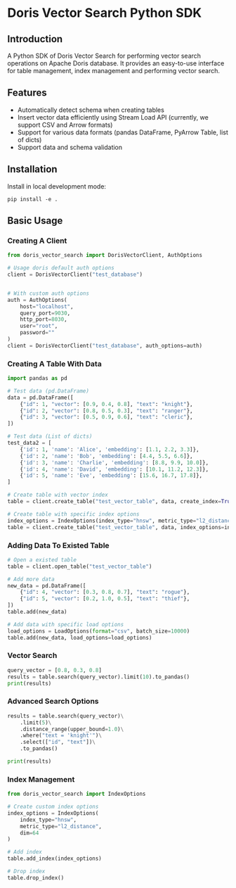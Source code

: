 # Doris Vector Search Python SDK

## Introduction

A Python SDK of Doris Vector Search for performing vector search operations on Apache Doris database. It provides an easy-to-use interface for table management, index management and performing vector search.

## Features

- Automatically detect schema when creating tables
- Insert vector data efficiently using Stream Load API (currently, we support CSV and Arrow formats)
- Support for various data formats (pandas DataFrame, PyArrow Table, list of dicts)
- Support data and schema validation

## Installation

Install in local development mode:

```shell
pip install -e .
```

## Basic Usage

### Creating A Client

```python
from doris_vector_search import DorisVectorClient, AuthOptions

# Usage doris default auth options
client = DorisVectorClient("test_database")


# With custom auth options
auth = AuthOptions(
    host="localhost",
    query_port=9030,
    http_port=8030,
    user="root",
    password=""
)
client = DorisVectorClient("test_database", auth_options=auth)
```

### Creating A Table With Data

```python
import pandas as pd

# Test data (pd.DataFrame)
data = pd.DataFrame([
    {"id": 1, "vector": [0.9, 0.4, 0.8], "text": "knight"},
    {"id": 2, "vector": [0.8, 0.5, 0.3], "text": "ranger"},
    {"id": 3, "vector": [0.5, 0.9, 0.6], "text": "cleric"},
])

# Test data (List of dicts)
test_data2 = [
    {'id': 1, 'name': 'Alice', 'embedding': [1.1, 2.2, 3.3]},
    {'id': 2, 'name': 'Bob', 'embedding': [4.4, 5.5, 6.6]},
    {'id': 3, 'name': 'Charlie', 'embedding': [8.8, 9.9, 10.0]},
    {'id': 4, 'name': 'David', 'embedding': [10.1, 11.2, 12.3]},
    {'id': 5, 'name': 'Eve', 'embedding': [15.6, 16.7, 17.8]},
]

# Create table with vector index
table = client.create_table("test_vector_table", data, create_index=True)

# Create table with specific index options
index_options = IndexOptions(index_type="hnsw", metric_type="l2_distance")
table = client.create_table("test_vector_table", data, index_options=index_options)
```

### Adding Data To Existed Table

```python
# Open a existed table
table = client.open_table("test_vector_table")

# Add more data
new_data = pd.DataFrame([
    {"id": 4, "vector": [0.3, 0.8, 0.7], "text": "rogue"},
    {"id": 5, "vector": [0.2, 1.0, 0.5], "text": "thief"},
])
table.add(new_data)

# Add data with specific load options
load_options = LoadOptions(format="csv", batch_size=10000)
table.add(new_data, load_options=load_options)
```


### Vector Search

```python
query_vector = [0.8, 0.3, 0.8]
results = table.search(query_vector).limit(10).to_pandas()
print(results)
```


### Advanced Search Options

```python
results = table.search(query_vector)\
    .limit(5)\
    .distance_range(upper_bound=1.0)\
    .where("text = 'knight'")\
    .select(["id", "text"])\
    .to_pandas()

print(results)
```

### Index Management

```python
from doris_vector_search import IndexOptions

# Create custom index options
index_options = IndexOptions(
    index_type="hnsw",
    metric_type="l2_distance",
    dim=64
)

# Add index
table.add_index(index_options)

# Drop index
table.drop_index()
```

